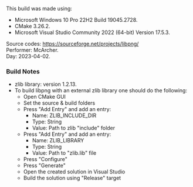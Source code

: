 This build was made using:

* Microsoft Windows 10 Pro 22H2 Build 19045.2728.
* CMake 3.26.2.
* Microsoft Visual Studio Community 2022 (64-bit) Version 17.5.3.

Source codes: https://sourceforge.net/projects/libpng/  
Performer: McArcher.  
Day: 2023-04-02.  

### Build Notes

* zlib library: version 1.2.13.
* To build libpng with an external zlib library one should do the following:
	* Open CMake GUI
    * Set the source & build folders
    * Press "Add Entry" and add an entry:
      * Name: ZLIB_INCLUDE_DIR
      * Type: String
      * Value: Path to zlib "include" folder
    * Press "Add Entry" and add an entry:
      * Name: ZLIB_LIBRARY
      * Type: String
      * Value: Path to "zlib.lib" file
    * Press "Configure"
    * Press "Generate"
    * Open the created solution in Visual Studio
    * Build the solution using "Release" target
